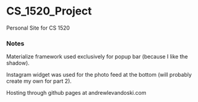# CS_1520_Project
Personal Site for CS 1520

### Notes
Materialize framework used exclusively for popup bar (because I like the shadow).

Instagram widget was used for the photo feed at the bottom (will probably create my own for part 2).

Hosting through github pages at andrewlevandoski.com
